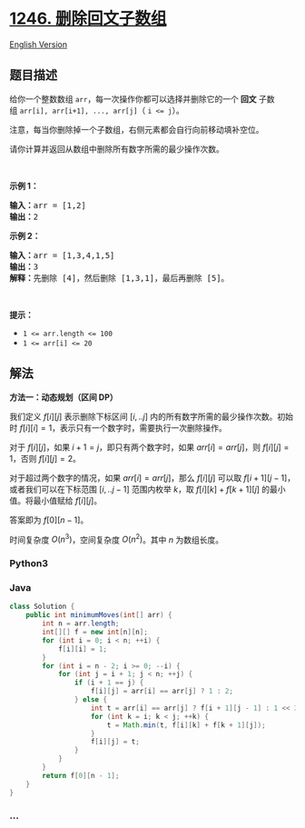 # [1246. 删除回文子数组](https://leetcode.cn/problems/palindrome-removal)

[English Version](/solution/1200-1299/1246.Palindrome%20Removal/README_EN.md)

## 题目描述

<!-- 这里写题目描述 -->

<p>给你一个整数数组&nbsp;<code>arr</code>，每一次操作你都可以选择并删除它的一个 <strong>回文</strong> 子数组&nbsp;<code>arr[i], arr[i+1], ..., arr[j]</code>（ <code>i &lt;= j</code>）。</p>

<p>注意，每当你删除掉一个子数组，右侧元素都会自行向前移动填补空位。</p>

<p>请你计算并返回从数组中删除所有数字所需的最少操作次数。</p>

<p>&nbsp;</p>

<p><strong>示例 1：</strong></p>

<pre><strong>输入：</strong>arr = [1,2]
<strong>输出：</strong>2
</pre>

<p><strong>示例 2：</strong></p>

<pre><strong>输入：</strong>arr = [1,3,4,1,5]
<strong>输出：</strong>3
<strong>解释：</strong>先删除 [4]，然后删除 [1,3,1]，最后再删除 [5]。
</pre>

<p>&nbsp;</p>

<p><strong>提示：</strong></p>

<ul>
	<li><code>1 &lt;= arr.length &lt;= 100</code></li>
	<li><code>1 &lt;= arr[i] &lt;= 20</code></li>
</ul>

## 解法

<!-- 这里可写通用的实现逻辑 -->

**方法一：动态规划（区间 DP）**

我们定义 $f[i][j]$ 表示删除下标区间 $[i,..j]$ 内的所有数字所需的最少操作次数。初始时 $f[i][i] = 1$，表示只有一个数字时，需要执行一次删除操作。

对于 $f[i][j]$，如果 $i + 1 = j$，即只有两个数字时，如果 $arr[i]=arr[j]$，则 $f[i][j] = 1$，否则 $f[i][j] = 2$。

对于超过两个数字的情况，如果 $arr[i]=arr[j]$，那么 $f[i][j]$ 可以取 $f[i + 1][j - 1]$，或者我们可以在下标范围 $[i,..j-1]$ 范围内枚举 $k$，取 $f[i][k] + f[k + 1][j]$ 的最小值。将最小值赋给 $f[i][j]$。

答案即为 $f[0][n - 1]$。

时间复杂度 $O(n^3)$，空间复杂度 $O(n^2)$。其中 $n$ 为数组长度。

<!-- tabs:start -->

### **Python3**

<!-- 这里可写当前语言的特殊实现逻辑 -->



### **Java**

<!-- 这里可写当前语言的特殊实现逻辑 -->

```java
class Solution {
    public int minimumMoves(int[] arr) {
        int n = arr.length;
        int[][] f = new int[n][n];
        for (int i = 0; i < n; ++i) {
            f[i][i] = 1;
        }
        for (int i = n - 2; i >= 0; --i) {
            for (int j = i + 1; j < n; ++j) {
                if (i + 1 == j) {
                    f[i][j] = arr[i] == arr[j] ? 1 : 2;
                } else {
                    int t = arr[i] == arr[j] ? f[i + 1][j - 1] : 1 << 30;
                    for (int k = i; k < j; ++k) {
                        t = Math.min(t, f[i][k] + f[k + 1][j]);
                    }
                    f[i][j] = t;
                }
            }
        }
        return f[0][n - 1];
    }
}
```









### **...**

```

```


